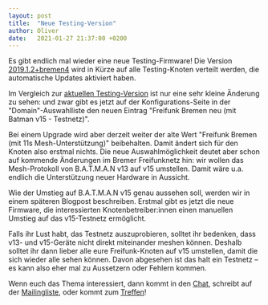 ```yaml
---
layout: post
title:  "Neue Testing-Version"
author: Oliver
date:   2021-01-27 21:37:00 +0200
---
```


Es gibt endlich mal wieder eine neue Testing-Firmware!
Die Version [2019.1.2+bremen4](https://wiki.bremen.freifunk.net/Firmware/Changelog#2019-1-2-bremen4)
wird in Kürze auf alle Testing-Knoten verteilt werden, die automatische Updates aktiviert haben.

Im Vergleich zur [aktuellen Testing-Version](https://wiki.bremen.freifunk.net/Firmware/Changelog#2019-1-2-bremen3)
ist nur eine sehr kleine Änderung zu sehen:
und zwar gibt es jetzt auf der Konfigurations-Seite in der "Domain"-Auswahlliste den neuen Eintrag "Freifunk Bremen neu (mit Batman v15 - Testnetz)".

Bei einem Upgrade wird aber derzeit weiter der alte Wert "Freifunk Bremen (mit 11s Mesh-Unterstützung)" beibehalten.
Damit ändert sich für den Knoten also erstmal nichts.
Die neue Auswahlmöglichkeit deutet aber schon auf kommende Änderungen im Bremer Freifunknetz hin:
wir wollen das Mesh-Protokoll von B.A.T.M.A.N v13 auf v15 umstellen.
Damit wäre u.a. endlich die Unterstützung neuer Hardware in Aussicht.

Wie der Umstieg auf B.A.T.M.A.N v15 genau aussehen soll, werden wir in einem späteren Blogpost beschreiben.
Erstmal gibt es jetzt die neue Firmware, die interessierten Knotenbetreiber:innen einen manuellen Umstieg auf das v15-Testnetz ermöglicht.

Falls ihr Lust habt, das Testnetz auszuprobieren, solltet ihr bedenken, dass v13- und v15-Geräte nicht direkt miteinander meshen können.
Deshalb solltet ihr dann lieber alle eure Freifunk-Knoten auf v15 umstellen, damit die sich wieder alle sehen können.
Davon abgesehen ist das halt ein Testnetz – es kann also eher mal zu Aussetzern oder Fehlern kommen.

Wenn euch das Thema interessiert, dann kommt in den [Chat](https://webirc.hackint.org/#ircs://irc.hackint.org/#ffhb?nick=Gast_?),
schreibt auf der [Mailingliste](https://lists.bremen.freifunk.net/mailman/listinfo/ff-bremen/),
oder kommt zum [Treffen](/kontakt.html#treffen)!
